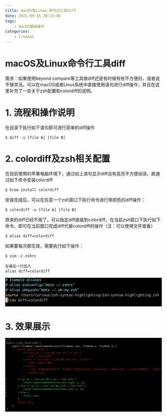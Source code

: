 ```yaml
---
title: macOS及Linux-命令行工具diff
date: 2021-09-16 20:22:05
tags:
    - macOS基础操作
categories:
	- Crsenal
---
```


# macOS及Linux命令行工具diff

需求：如果使用beyond compare等工具做diff还是有时候有些不方便的，或者说不够灵活。可以在macOS或者Linux系统中直接使用语句进行diff操作，并且在这里补充了一些关于zsh配置和colordiff的说明。

<!--more-->


# 1. 流程和操作说明

在目录下执行如下语句即可进行简单的diff操作
```shell
$ diff -u [file A] [file B]
```

# 2. colordiff及zsh相关配置

在目前使用的苹果电脑环境下，通过如上语句显示diff没有高亮不方便阅读，故通过如下命令安装colordiff
```shell
$ brew install colordiff
```

安装完成后，可以在任意一个zsh窗口下执行命令进行带颜色的diff操作：
```shell
$ colordiff -u [file A] [file B]
```

原来的diff已经不用了，可以指定diff直接到colordiff，在当前zsh窗口下执行如下命令，即可在当前窗口完成diff代替colordiff的操作（注：可以使用文件查看）
```shell
$ alias diff=colordiff
```

如果要每次都生效，需要执行如下操作：
```shell
$ vim ~/.zshrc

在最后一行加入
alias diff=colordiff
```
![](/images/2021-09-16-23-42-12.png)


# 3. 效果展示

![](/images/2021-09-16-23-49-33.png)



